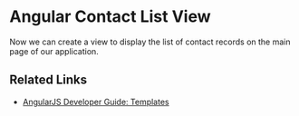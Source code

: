 # Angular Contact List View

Now we can create a view to display the list of contact records on the main page of our application.

## Related Links

- [AngularJS Developer Guide: Templates](https://docs.angularjs.org/guide/templates)
